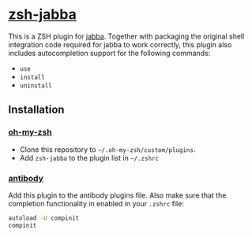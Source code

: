 # [zsh-jabba][]

[zsh-jabba]:        https://github.com/2m/zsh-jabba

This is a ZSH plugin for [jabba](https://github.com/shyiko/jabba). Together with packaging the original shell integration code required for jabba to work correctly, this plugin also includes autocompletion support for the following commands:

* `use`
* `install`
* `uninstall`

## Installation

### [oh-my-zsh](https://github.com/robbyrussell/oh-my-zsh)

* Clone this repository to `~/.oh-my-zsh/custom/plugins`.
* Add `zsh-jabba` to the plugin list in `~/.zshrc`

### [antibody](https://getantibody.github.io/)

Add this plugin to the antibody plugins file. Also make sure that the completion functionality in enabled in your `.zshrc` file:

```bash
autoload -U compinit
compinit
```
